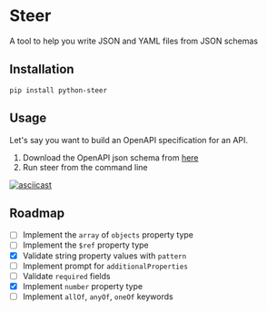 # Steer

A tool to help you write JSON and YAML files from JSON schemas

## Installation

```shell
pip install python-steer
```

## Usage

Let's say you want to build an OpenAPI specification for an API.

1. Download the OpenAPI json schema from [here](https://github.com/OAI/OpenAPI-Specification/blob/main/schemas/v2.0/schema.json)
1. Run steer from the command line

[![asciicast](https://asciinema.org/a/s7k97RgWaRjhokuT1EZ6SgYlw.svg)](https://asciinema.org/a/s7k97RgWaRjhokuT1EZ6SgYlw)

## Roadmap

- [ ] Implement the `array` of `objects` property type
- [ ] Implement the `$ref` property type
- [x] Validate string property values with `pattern`
- [ ] Implement prompt for `additionalProperties`
- [ ] Validate `required` fields
- [x] Implement `number` property type
- [ ] Implement `allOf`, `anyOf`, `oneOf` keywords
